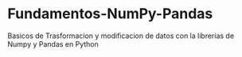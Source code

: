 # Fundamentos-NumPy-Pandas
Basicos de Trasformacion y modificacion de datos con la librerias de Numpy y Pandas en Python
